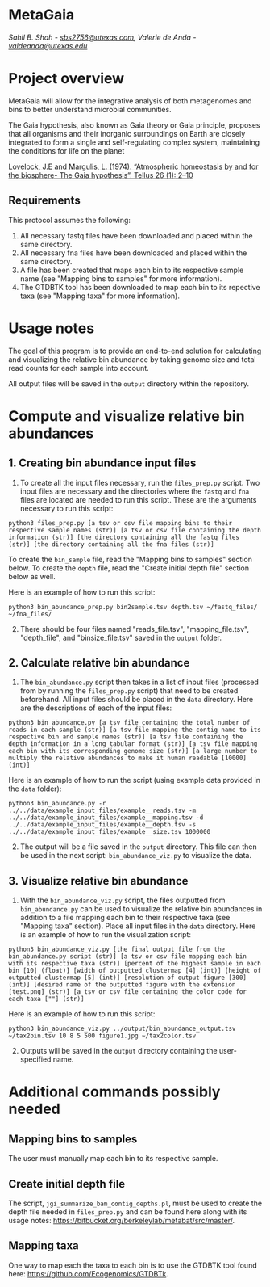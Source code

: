 # MetaGaia

*Sahil B. Shah - sbs2756@utexas.com, Valerie de Anda - valdeanda@utexas.edu*

# Project overview

MetaGaia will allow for the integrative analysis of both metagenomes and bins to better understand microbial communities.

The Gaia hypothesis, also known as Gaia theory or Gaia principle, proposes that all organisms and their inorganic surroundings on Earth are closely integrated to form a single and self-regulating complex system, maintaining the conditions for life on the planet

[Lovelock, J.E and Margulis, L. (1974). “Atmospheric homeostasis by and for the biosphere- The Gaia hypothesis”. Tellus 26 (1): 2–10](https://onlinelibrary.wiley.com/doi/abs/10.1111/j.2153-3490.1974.tb01946.x)

## Requirements

This protocol assumes the following:
  
1. All necessary fastq files have been downloaded and placed within the same directory.
2. All necessary fna files have been downloaded and placed within the same directory.
3. A file has been created that maps each bin to its respective sample name (see "Mapping bins to samples" for more information).
4. The GTDBTK tool has been downloaded to map each bin to its repective taxa (see "Mapping taxa" for more information).
                                                                                                                    
# Usage notes

The goal of this program is to provide an end-to-end solution for calculating and visualizing the relative bin abundance by taking genome size and total read counts for each sample into account.

All output files will be saved in the `output` directory within the repository.

# Compute and visualize relative bin abundances

## 1. Creating bin abundance input files

1. To create all the input files necessary, run the `files_prep.py` script. Two input files are necessary and the directories where the `fastq` and `fna ` files are located are needed to run this script. These are the arguments necessary to run this script:

```
python3 files_prep.py [a tsv or csv file mapping bins to their respective sample names (str)] [a tsv or csv file containing the depth information (str)] [the directory containing all the fastq files (str)] [the directory containing all the fna files (str)]
```

To create the `bin_sample` file, read the "Mapping bins to samples" section below. To create the `depth` file, read the "Create initial depth file" section below as well.

Here is an example of how to run this script:

```
python3 bin_abundance_prep.py bin2sample.tsv depth.tsv ~/fastq_files/ ~/fna_files/
```

2. There should be four files named "reads_file.tsv", "mapping_file.tsv", "depth_file", and "binsize_file.tsv" saved in the `output` folder.

## 2. Calculate relative bin abundance

1. The `bin_abundance.py` script then takes in a list of input files (processed from by running the `files_prep.py` script) that need to be created beforehand. All input files should be placed in the `data` directory. Here are the descriptions of each of the input files:

```
python3 bin_abundance.py [a tsv file containing the total number of reads in each sample (str)] [a tsv file mapping the contig name to its respective bin and sample names (str)] [a tsv file containing the depth information in a long tabular format (str)] [a tsv file mapping each bin with its corresponding genome size (str)] [a large number to multiply the relative abundances to make it human readable [10000] (int)]
```

Here is an example of how to run the script (using example data provided in the `data` folder):

```
python3 bin_abundance.py -r ../../data/example_input_files/example__reads.tsv -m ../../data/example_input_files/example__mapping.tsv -d ../../data/example_input_files/example__depth.tsv -s ../../data/example_input_files/example__size.tsv 1000000
```

2. The output will be a file saved in the `output` directory. This file can then be used in the next script: `bin_abundance_viz.py` to visualize the data.

## 3. Visualize relative bin abundance

1. With the `bin_abundance_viz.py` script, the files outputted from `bin_abundance.py` can be used to visualize the relative bin abundances in addition to a file mapping each bin to their respective taxa (see "Mapping taxa" section). Place all input files in the `data` directory. Here is an example of how to run the visualization script:

```
python3 bin_abundance_viz.py [the final output file from the bin_abundance.py script (str)] [a tsv or csv file mapping each bin with its respective taxa (str)] [percent of the highest sample in each bin [10] (float)] [width of outputted clustermap [4] (int)] [height of outputted clustermap [5] (int)] [resolution of output figure [300] (int)] [desired name of the outputted figure with the extension [test.png] (str)] [a tsv or csv file containing the color code for each taxa [""] (str)]
```

Here is an example of how to run this script:

```
python3 bin_abundance_viz.py ../output/bin_abundance_output.tsv ~/tax2bin.tsv 10 8 5 500 figure1.jpg ~/tax2color.tsv
```

2. Outputs will be saved in the `output` directory containing the user-specified name.

# Additional commands possibly needed

## Mapping bins to samples

The user must manually map each bin to its respective sample.

## Create initial depth file

The script, `jgi_summarize_bam_contig_depths.pl`, must be used to create the depth file needed in `files_prep.py` and can be found here along with its usage notes: https://bitbucket.org/berkeleylab/metabat/src/master/.

## Mapping taxa

One way to map each the taxa to each bin is to use the GTDBTK tool found here: https://github.com/Ecogenomics/GTDBTk.